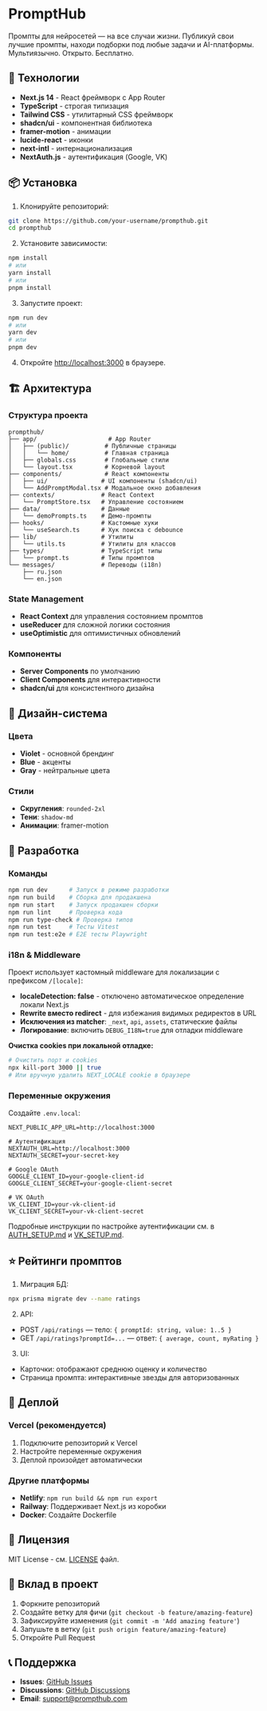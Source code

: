 # PromptHub

Промпты для нейросетей — на все случаи жизни. Публикуй свои лучшие промпты, находи подборки под любые задачи и AI-платформы. Мультиязычно. Открыто. Бесплатно.

## 🚀 Технологии

- **Next.js 14** - React фреймворк с App Router
- **TypeScript** - строгая типизация
- **Tailwind CSS** - утилитарный CSS фреймворк
- **shadcn/ui** - компонентная библиотека
- **framer-motion** - анимации
- **lucide-react** - иконки
- **next-intl** - интернационализация
- **NextAuth.js** - аутентификация (Google, VK)

## 📦 Установка

1. Клонируйте репозиторий:
```bash
git clone https://github.com/your-username/prompthub.git
cd prompthub
```

2. Установите зависимости:
```bash
npm install
# или
yarn install
# или
pnpm install
```

3. Запустите проект:
```bash
npm run dev
# или
yarn dev
# или
pnpm dev
```

4. Откройте [http://localhost:3000](http://localhost:3000) в браузере.

## 🏗️ Архитектура

### Структура проекта
```
prompthub/
├── app/                    # App Router
│   ├── (public)/          # Публичные страницы
│   │   └── home/          # Главная страница
│   ├── globals.css        # Глобальные стили
│   └── layout.tsx         # Корневой layout
├── components/            # React компоненты
│   ├── ui/               # UI компоненты (shadcn/ui)
│   └── AddPromptModal.tsx # Модальное окно добавления
├── contexts/             # React Context
│   └── PromptStore.tsx   # Управление состоянием
├── data/                 # Данные
│   └── demoPrompts.ts    # Демо-промпты
├── hooks/                # Кастомные хуки
│   └── useSearch.ts      # Хук поиска с debounce
├── lib/                  # Утилиты
│   └── utils.ts          # Утилиты для классов
├── types/                # TypeScript типы
│   └── prompt.ts         # Типы промптов
└── messages/             # Переводы (i18n)
    ├── ru.json
    └── en.json
```

### State Management
- **React Context** для управления состоянием промптов
- **useReducer** для сложной логики состояния
- **useOptimistic** для оптимистичных обновлений

### Компоненты
- **Server Components** по умолчанию
- **Client Components** для интерактивности
- **shadcn/ui** для консистентного дизайна

## 🎨 Дизайн-система

### Цвета
- **Violet** - основной брендинг
- **Blue** - акценты
- **Gray** - нейтральные цвета

### Стили
- **Скругления**: `rounded-2xl`
- **Тени**: `shadow-md`
- **Анимации**: framer-motion

## 🔧 Разработка

### Команды
```bash
npm run dev      # Запуск в режиме разработки
npm run build    # Сборка для продакшена
npm run start    # Запуск продакшен сборки
npm run lint     # Проверка кода
npm run type-check # Проверка типов
npm run test     # Тесты Vitest
npm run test:e2e # E2E тесты Playwright
```

### i18n & Middleware

Проект использует кастомный middleware для локализации с префиксом `/[locale]`:

- **localeDetection: false** - отключено автоматическое определение локали Next.js
- **Rewrite вместо redirect** - для избежания видимых редиректов в URL
- **Исключения из matcher**: `_next`, `api`, `assets`, статические файлы
- **Логирование**: включить `DEBUG_I18N=true` для отладки middleware

**Очистка cookies при локальной отладке:**
```bash
# Очистить порт и cookies
npx kill-port 3000 || true
# Или вручную удалить NEXT_LOCALE cookie в браузере
```

### Переменные окружения
Создайте `.env.local`:
```env
NEXT_PUBLIC_APP_URL=http://localhost:3000

# Аутентификация
NEXTAUTH_URL=http://localhost:3000
NEXTAUTH_SECRET=your-secret-key

# Google OAuth
GOOGLE_CLIENT_ID=your-google-client-id
GOOGLE_CLIENT_SECRET=your-google-client-secret

# VK OAuth
VK_CLIENT_ID=your-vk-client-id
VK_CLIENT_SECRET=your-vk-client-secret
```

Подробные инструкции по настройке аутентификации см. в [AUTH_SETUP.md](AUTH_SETUP.md) и [VK_SETUP.md](VK_SETUP.md).

## ⭐ Рейтинги промптов

1) Миграция БД:

```bash
npx prisma migrate dev --name ratings
```

2) API:

- POST `/api/ratings` — тело: `{ promptId: string, value: 1..5 }`
- GET `/api/ratings?promptId=...` — ответ: `{ average, count, myRating }`

3) UI:

- Карточки: отображают среднюю оценку и количество
- Страница промпта: интерактивные звезды для авторизованных

## 🚀 Деплой

### Vercel (рекомендуется)
1. Подключите репозиторий к Vercel
2. Настройте переменные окружения
3. Деплой произойдет автоматически

### Другие платформы
- **Netlify**: `npm run build && npm run export`
- **Railway**: Поддерживает Next.js из коробки
- **Docker**: Создайте Dockerfile

## 📝 Лицензия

MIT License - см. [LICENSE](LICENSE) файл.

## 🤝 Вклад в проект

1. Форкните репозиторий
2. Создайте ветку для фичи (`git checkout -b feature/amazing-feature`)
3. Зафиксируйте изменения (`git commit -m 'Add amazing feature'`)
4. Запушьте в ветку (`git push origin feature/amazing-feature`)
5. Откройте Pull Request

## 📞 Поддержка

- **Issues**: [GitHub Issues](https://github.com/your-username/prompthub/issues)
- **Discussions**: [GitHub Discussions](https://github.com/your-username/prompthub/discussions)
- **Email**: support@prompthub.com  
 